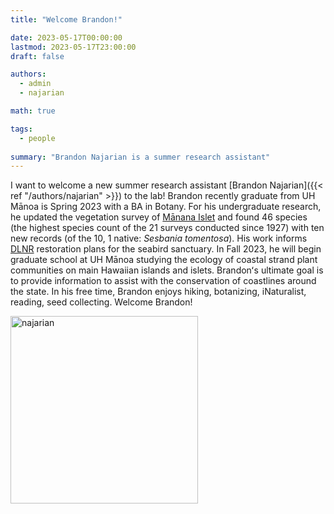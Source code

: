 ```yaml
---
title: "Welcome Brandon!"

date: 2023-05-17T00:00:00
lastmod: 2023-05-17T23:00:00
draft: false

authors:
  - admin
  - najarian

math: true

tags:
  - people
  
summary: "Brandon Najarian is a summer research assistant"
---
```


I want to welcome a new summer research assistant [Brandon Najarian]({{< ref "/authors/najarian" >}}) to the lab! Brandon recently graduate from UH Mānoa is Spring 2023 with a BA in Botany. For his undergraduate research, he updated the vegetation survey of [Mānana Islet](https://en.wikipedia.org/wiki/M%C4%81nana) and found 46 species (the highest species count of the 21 surveys conducted since 1927) with ten new records (of the 10, 1 native: *Sesbania tomentosa*). His work informs [DLNR](https://dlnr.hawaii.gov/) restoration plans for the seabird sanctuary. In Fall 2023, he will begin graduate school at UH Mānoa studying the ecology of coastal strand plant communities on main Hawaiian islands and islets. Brandonʻs ultimate goal is to provide information to assist with the conservation of coastlines around the state. In his free time, Brandon enjoys hiking, botanizing, iNaturalist, reading, seed collecting. Welcome Brandon!

<img alt = 'najarian' width='300' src='/img/najarian.jpg' ALIGN = 'center'/>
